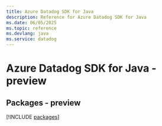 ```yaml
---
title: Azure Datadog SDK for Java
description: Reference for Azure Datadog SDK for Java
ms.date: 06/05/2025
ms.topic: reference
ms.devlang: java
ms.service: datadog
---
```

# Azure Datadog SDK for Java - preview
## Packages - preview
[!INCLUDE [packages](datadog-index.md)]